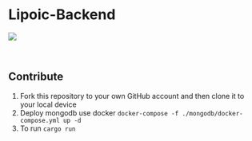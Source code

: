 # Lipoic-Backend

[![](https://img.shields.io/github/license/Lipoic/Lipoic-Frontend.svg)](LICENSE)
<p>&nbsp;</p>

## Contribute
1. Fork this repository to your own GitHub account and then clone it to your local device
2. Deploy mongodb use docker `docker-compose -f ./mongodb/docker-compose.yml up -d`
3. To run `cargo run`
